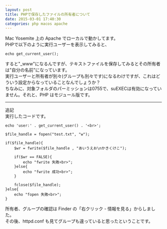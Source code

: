 ```yaml
---
layout: post
title: PHPで保存したファイルの所有者について
date: 2015-03-01 17:40:30
categories: php macos apache
---
```

<p>Mac Yosemite 上の Apache でローカルで動かしてます。<br>
PHPで以下のように実行ユーザーを表示してみると、</p>

<pre><code>echo get_current_user();
</code></pre>

<p>すると"_www"になるんですが、テキストファイルを保存してみるとその所有者は"自分の名前"になっています。<br>
実行ユーザーと所有者が別々(グループも別々です)になるわけですが、これはどういう設定からなっていることなんでしょうか？<br>
ちなみに、対象フォルダのパーミッションは0755で、suEXECは有効になっていません。それと、PHP はモジュール版です。</p>

<hr>

<p>追記<br>
実行したコードです。</p>

<pre><code>echo 'user:' . get_current_user() . '&lt;br&gt;';

$file_handle = fopen("test.txt", "w");

if($file_handle){
    $wr = fwrite($file_handle , "あいうえお\nかきくけこ");

    if($wr == FALSE){
        echo "fwrite 失敗&lt;br&gt;";
    }else{
        echo "fwrite 成功&lt;br&gt;";
    }

    fclose($file_handle);
}else{
    echo "fopen 失敗&lt;br&gt;";
}
</code></pre>

<p>所有者、グループの確認は Finder の「右クリック - 情報を見る」からしました。<br>
その後、httpd.conf も見てグループも違っていると思ったということです。</p>
